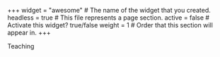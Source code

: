 +++
widget = "awesome"  # The name of the widget that you created.
headless = true  # This file represents a page section.
active = false  # Activate this widget? true/false
weight = 1  # Order that this section will appear in.
+++

Teaching

